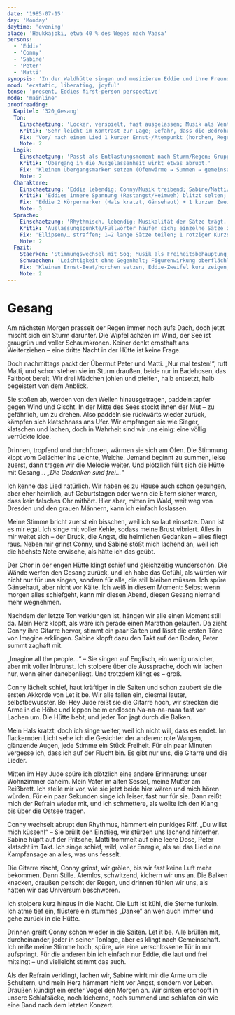 ```yaml
---
date: '1985-07-15'
day: 'Monday'
daytime: 'evening'
place: 'Haukkajoki, etwa 40 % des Weges nach Vaasa'
persons:
  - 'Eddie'
  - 'Conny'
  - 'Sabine'
  - 'Peter'
  - 'Matti'
synopsis: 'In der Waldhütte singen und musizieren Eddie und ihre Freunde Lieder von Freiheitsliedern bis Beatles; Eddie fühlt sich zum ersten Mal wirklich frei und angenommen.'
mood: 'ecstatic, liberating, joyful'
tense: 'present, Eddies first-person perspective'
mode: 'mainline'
proofreading:
  Kapitel: '320_Gesang'
  Ton:
    Einschaetzung: 'Locker, verspielt, fast ausgelassen; Musik als Ventil und Freiheitsmoment.'
    Kritik: 'Sehr leicht im Kontrast zur Lage; Gefahr, dass die Bedrohung verblasst.'
    Fix: 'Vor/ nach einem Lied 1 kurzer Ernst-/Atempunkt (horchen, Regen/Schritte draußen); 1 jugendlicher Gedankenfetzen („nicht weinen, weiter singen“).'
    Note: 2
  Logik:
    Einschaetzung: 'Passt als Entlastungsmoment nach Sturm/Regen; Gruppendynamik trägt in die Leichtigkeit.'
    Kritik: 'Übergang in die Ausgelassenheit wirkt etwas abrupt.'
    Fix: 'Kleinen Übergangsmarker setzen (Ofenwärme → Summen → gemeinsamer Einsatz); 1 Geräusch-/Raumanker beim Wechsel. '
    Note: 2
  Charaktere:
    Einschaetzung: 'Eddie lebendig; Conny/Musik treibend; Sabine/Matti/Peter als Chor mit eigener Farbe.'
    Kritik: 'Eddies innere Spannung (Restangst/Heimweh) blitzt selten; Nebenfiguren eher Kulisse.'
    Fix: 'Eddie 2 Körpermarker (Hals kratzt, Gänsehaut) + 1 kurzer Zweifel vor dem Loslassen; je Nebenfigur 1 Mikrodetail (Geste/Stimmlage).'
    Note: 3
  Sprache:
    Einschaetzung: 'Rhythmisch, lebendig; Musikalität der Sätze trägt.'
    Kritik: 'Auslassungspunkte/Füllwörter häufen sich; einzelne Sätze zu glatt/ lang.'
    Fix: 'Ellipsen/… straffen; 1–2 lange Sätze teilen; 1 rotziger Kurzsatz als Kontrast einfügen.'
    Note: 2
  Fazit:
    Staerken: 'Stimmungswechsel mit Sog; Musik als Freiheitsbehauptung; Gemeinschaft spürbar.'
    Schwaechen: 'Leichtigkeit ohne Gegenhalt; Figurenwirkung oberflächlich.'
    Fix: 'Kleinen Ernst‑Beat/horchen setzen, Eddie‑Zweifel kurz zeigen, Mikrodetails pro Figur; Sprachrhythmus leicht straffen.'
    Note: 2
---
```


# Gesang

Am nächsten Morgen prasselt der Regen immer noch aufs Dach, doch jetzt mischt
sich ein Sturm darunter. Die Wipfel ächzen im Wind, der See ist graugrün und
voller Schaumkronen. Keiner denkt ernsthaft ans Weiterziehen – eine dritte Nacht
in der Hütte ist keine Frage.

Doch nachmittags packt der Übermut Peter und Matti. „Nur mal testen!“, ruft
Matti, und schon stehen sie im Sturm draußen, beide nur in Badehosen, das
Faltboot bereit. Wir drei Mädchen johlen und pfeifen, halb entsetzt, halb
begeistert von dem Anblick.

Sie stoßen ab, werden von den Wellen hinausgetragen, paddeln tapfer gegen Wind
und Gischt. In der Mitte des Sees stockt ihnen der Mut – zu gefährlich, um zu
drehen. Also paddeln sie rückwärts wieder zurück, kämpfen sich klatschnass ans
Ufer. Wir empfangen sie wie Sieger, klatschen und lachen, doch in Wahrheit sind
wir uns einig: eine völlig verrückte Idee.

Drinnen, tropfend und durchfroren, wärmen sie sich am Ofen. Die Stimmung kippt
vom Gelächter ins Leichte, Weiche. Jemand beginnt zu summen, leise zuerst, dann
tragen wir die Melodie weiter. Und plötzlich füllt sich die Hütte mit Gesang…
*„Die Gedanken sind frei…“*

Ich kenne das Lied natürlich. Wir haben es zu Hause auch schon gesungen, aber
eher heimlich, auf Geburtstagen oder wenn die Eltern sicher waren, dass kein
falsches Ohr mithört. Hier aber, mitten im Wald, weit weg von Dresden und den
grauen Männern, kann ich einfach loslassen.

Meine Stimme bricht zuerst ein bisschen, weil ich so laut einsetze. Dann ist es
mir egal. Ich singe mit voller Kehle, sodass meine Brust vibriert. Alles in mir
weitet sich – der Druck, die Angst, die heimlichen Gedanken – alles fliegt raus.
Neben mir grinst Conny, und Sabine stößt mich lachend an, weil ich die höchste
Note erwische, als hätte ich das geübt.

Der Chor in der engen Hütte klingt schief und gleichzeitig wunderschön. Die
Wände werfen den Gesang zurück, und ich habe das Gefühl, als würden wir nicht
nur für uns singen, sondern für alle, die still bleiben müssen. Ich spüre
Gänsehaut, aber nicht vor Kälte. Ich weiß in diesem Moment: Selbst wenn morgen
alles schiefgeht, kann mir diesen Abend, diesen Gesang niemand mehr wegnehmen.

Nachdem der letzte Ton verklungen ist, hängen wir alle einen Moment still da.
Mein Herz klopft, als wäre ich gerade einen Marathon gelaufen. Da zieht Conny
ihre Gitarre hervor, stimmt ein paar Saiten und lässt die ersten Töne von
Imagine erklingen. Sabine klopft dazu den Takt auf den Boden, Peter summt
zaghaft mit.

„Imagine all the people…“ – Sie singen auf Englisch, ein wenig unsicher, aber
mit voller Inbrunst. Ich stolpere über die Aussprache, doch wir lachen nur, wenn
einer danebenliegt. Und trotzdem klingt es – groß.

Conny lächelt schief, haut kräftiger in die Saiten und schon zaubert sie die
ersten Akkorde von Let it be. Wir alle fallen ein, diesmal lauter,
selbstbewusster. Bei Hey Jude reißt sie die Gitarre hoch, wir strecken die Arme
in die Höhe und kippen beim endlosen Na-na-na-naaa fast vor Lachen um. Die Hütte
bebt, und jeder Ton jagt durch die Balken.

Mein Hals kratzt, doch ich singe weiter, weil ich nicht will, dass es endet. Im
flackernden Licht sehe ich die Gesichter der anderen: rote Wangen, glänzende
Augen, jede Stimme ein Stück Freiheit. Für ein paar Minuten vergesse ich, dass
ich auf der Flucht bin. Es gibt nur uns, die Gitarre und die Lieder.

Mitten im Hey Jude spüre ich plötzlich eine andere Erinnerung: unser Wohnzimmer
daheim. Mein Vater im alten Sessel, meine Mutter am Reißbrett. Ich stelle mir
vor, wie sie jetzt beide hier wären und mich hören würden. Für ein paar Sekunden
singe ich leiser, fast nur für sie. Dann reißt mich der Refrain wieder mit, und
ich schmettere, als wollte ich den Klang bis über die Ostsee tragen.

Conny wechselt abrupt den Rhythmus, hämmert ein punkiges Riff. „Du willst mich
küssen!“ – Sie brüllt den Einstieg, wir stürzen uns lachend hinterher. Sabine
hüpft auf der Pritsche, Matti trommelt auf eine leere Dose, Peter klatscht im
Takt. Ich singe schief, wild, voller Energie, als sei das Lied eine Kampfansage
an alles, was uns fesselt.

Die Gitarre zischt, Conny grinst, wir grölen, bis wir fast keine Luft mehr
bekommen. Dann Stille. Atemlos, schwitzend, kichern wir uns an. Die Balken
knacken, draußen peitscht der Regen, und drinnen fühlen wir uns, als hätten wir
das Universum beschworen.

Ich stolpere kurz hinaus in die Nacht. Die Luft ist kühl, die Sterne funkeln.
Ich atme tief ein, flüstere ein stummes „Danke“ an wen auch immer und gehe
zurück in die Hütte.

Drinnen greift Conny schon wieder in die Saiten. Let it be. Alle brüllen mit,
durcheinander, jeder in seiner Tonlage, aber es klingt nach Gemeinschaft. Ich
reiße meine Stimme hoch, spüre, wie eine verschlossene Tür in mir aufspringt.
Für die anderen bin ich einfach nur Eddie, die laut und frei mitsingt – und
vielleicht stimmt das auch.

Als der Refrain verklingt, lachen wir, Sabine wirft mir die Arme um die
Schultern, und mein Herz hämmert nicht vor Angst, sondern vor Leben. Draußen
kündigt ein erster Vogel den Morgen an. Wir sinken erschöpft in unsere
Schlafsäcke, noch kichernd, noch summend und schlafen ein wie eine Band nach dem
letzten Konzert.

